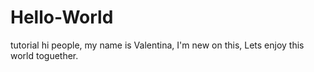 # Hello-World
tutorial
hi people, my name is Valentina, I'm new on this, Lets enjoy this world toguether.
